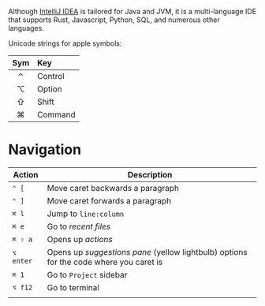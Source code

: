 Although [IntelliJ IDEA](https://www.jetbrains.com/idea/old/) is tailored for Java and JVM, it is a multi-language IDE
that supports Rust, Javascript, Python, SQL, and numerous other languages.

Unicode strings for apple symbols:

| Sym | Key         |
|:---:|:------------|
|  ⌃  | Control     |
|  ⌥  | Option      |
|  ⇧  | Shift       |
|  ⌘  | Command     |

# Navigation

| Action    | Description                                                                            |
|-----------|----------------------------------------------------------------------------------------|
| `⌃ [`     | Move caret backwards a paragraph                                                       |
| `⌃ ]`     | Move caret forwards a paragraph                                                        |
| `⌘ l`     | Jump to `line:column`                                                                  |
| `⌘ e`     | Go to _recent files_                                                                   |
| `⌘ ⇧ a`   | Opens up _actions_                                                                     |
| `⌥ enter` | Opens up _suggestions pane_ (yellow lightbulb) options for the code where you caret is |
| `⌘ 1`     | Go to `Project` sidebar                                                                |
| `⌥ f12`   | Go to terminal                                                                         |
|           |                                                                                        |
